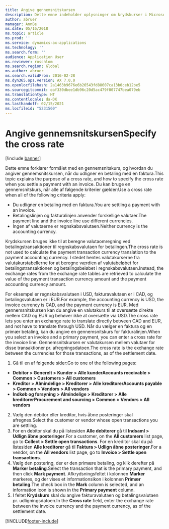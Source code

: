 ```yaml
---
title: Angive gennemsnitskursen
description: Dette emne indeholder oplysninger om krydskurser i Microsoft Dynamics 365 Finance.
author: abruer
manager: AnnBe
ms.date: 05/16/2018
ms.topic: article
ms.prod: ''
ms.service: dynamics-ax-applications
ms.technology: ''
ms.search.form: ''
audience: Application User
ms.reviewer: roschlom
ms.search.region: Global
ms.author: abruer
ms.search.validFrom: 2016-02-28
ms.dyn365.ops.version: AX 7.0.0
ms.openlocfilehash: 2a1463b9676e6b26543fd88607ca13b0ceb12be5
ms.sourcegitcommit: eaf330dbee1db96c20d5ac479f007747bea079eb
ms.translationtype: HT
ms.contentlocale: da-DK
ms.lasthandoff: 02/15/2021
ms.locfileid: "5231560"
---
```

# <a name="specify-the-cross-rate"></a><span data-ttu-id="9ec6c-103">Angive gennemsnitskursen</span><span class="sxs-lookup"><span data-stu-id="9ec6c-103">Specify the cross rate</span></span>

[!include [banner](../includes/banner.md)]

<span data-ttu-id="9ec6c-104">Dette emne forklarer formålet med en gennemsnitskurs, og hvordan du angiver gennemsnitskursen, når du udligner en betaling med en faktura.</span><span class="sxs-lookup"><span data-stu-id="9ec6c-104">This topic explains the purpose of a cross rate, and how to specify the cross rate when you settle a payment with an invoice.</span></span> <span data-ttu-id="9ec6c-105">Du kan bruge en gennemsnitskurs, når alle af følgende kriterier gælder:</span><span class="sxs-lookup"><span data-stu-id="9ec6c-105">Use a cross rate when all of the following criteria apply:</span></span> 
-   <span data-ttu-id="9ec6c-106">Du udligner en betaling med en faktura.</span><span class="sxs-lookup"><span data-stu-id="9ec6c-106">You are settling a payment with an invoice.</span></span> 
-   <span data-ttu-id="9ec6c-107">Betalingslinjen og fakturalinjen anvender forskellige valutaer.</span><span class="sxs-lookup"><span data-stu-id="9ec6c-107">The payment line and the invoice line use different currencies.</span></span> 
-   <span data-ttu-id="9ec6c-108">Ingen af valutaerne er regnskabsvalutaen.</span><span class="sxs-lookup"><span data-stu-id="9ec6c-108">Neither currency is the accounting currency.</span></span> 

<span data-ttu-id="9ec6c-109">Krydskursen bruges ikke til at beregne valutaomregning ved betalingstransaktioner til regnskabsvalutaen for betalingen.</span><span class="sxs-lookup"><span data-stu-id="9ec6c-109">The cross rate is not used to calculate the payment transaction currency translation to the payment accounting currency.</span></span> <span data-ttu-id="9ec6c-110">I stedet hentes valutakurserne fra valutakurstabellerne for at beregne værdien af valutabeløbet for betalingstransaktionen og betalingsbeløbet i regnskabsvalutaen.</span><span class="sxs-lookup"><span data-stu-id="9ec6c-110">Instead, the exchange rates from the exchange rate tables are retrieved to calculate the value of the payment transaction currency amount and the payment accounting currency amount.</span></span> 

<span data-ttu-id="9ec6c-111">For eksempel er regnskabsvalutaen i USD, fakturavalutaen er i CAD, og betalingsvalutaen er i EUR.</span><span class="sxs-lookup"><span data-stu-id="9ec6c-111">For example, the accounting currency is USD, the invoice currency is CAD, and the payment currency is EUR.</span></span> <span data-ttu-id="9ec6c-112">Med gennemsnitskursen kan du angive en valutakurs til at oversætte direkte mellem CAD og EUR og behøver ikke at oversætte via USD.</span><span class="sxs-lookup"><span data-stu-id="9ec6c-112">The cross rate lets you enter an exchange rate to translate directly between CAD and EUR, and not have to translate through USD.</span></span> <span data-ttu-id="9ec6c-113">Når du vælger en faktura og en primær betaling, kan du angive en gennemsnitskurs for fakturalinjen.</span><span class="sxs-lookup"><span data-stu-id="9ec6c-113">When you select an invoice and a primary payment, you can enter a cross rate for the invoice line.</span></span> <span data-ttu-id="9ec6c-114">Gennemsnitskursen er valutakursen mellem valutaer for disse transaktioner pr. afregningsdatoen.</span><span class="sxs-lookup"><span data-stu-id="9ec6c-114">The cross rate is the exchange rate between the currencies for those transactions, as of the settlement date.</span></span>

1.  <span data-ttu-id="9ec6c-115">Gå til en af følgende sider:</span><span class="sxs-lookup"><span data-stu-id="9ec6c-115">Go to one of the following pages:</span></span>
- <span data-ttu-id="9ec6c-116">**Debitor > Generelt > Kunder > Alle kunder**</span><span class="sxs-lookup"><span data-stu-id="9ec6c-116">**Accounts receivable > Common > Customers > All customers**</span></span> 
- <span data-ttu-id="9ec6c-117">**Kreditor > Almindelige > Kreditorer > Alle kreditorer**</span><span class="sxs-lookup"><span data-stu-id="9ec6c-117">**Accounts payable > Common > Vendors > All vendors**</span></span> 
- <span data-ttu-id="9ec6c-118">**Indkøb og forsyning > Almindelige > Kreditorer > Alle kreditorer**</span><span class="sxs-lookup"><span data-stu-id="9ec6c-118">**Procurement and sourcing > Common > Vendors > All vendors**</span></span>
2.  <span data-ttu-id="9ec6c-119">Vælg den debitor eller kreditor, hvis åbne posteringer skal afregnes.</span><span class="sxs-lookup"><span data-stu-id="9ec6c-119">Select the customer or vendor whose open transactions you are settling.</span></span> 
3.  <span data-ttu-id="9ec6c-120">For en debitor skal du på listesiden **Alle debitorer** gå til **Indsaml > Udlign åbne posteringer**.</span><span class="sxs-lookup"><span data-stu-id="9ec6c-120">For a customer, on the **All customers** list page, go to **Collect > Settle open transactions**.</span></span> <span data-ttu-id="9ec6c-121">For en kreditor skal du på listesiden **Alle kreditorer** gå til **Faktura > Udlign åbne posteringer**.</span><span class="sxs-lookup"><span data-stu-id="9ec6c-121">For a vendor, on the **All vendors** list page, go to **Invoice > Settle open transactions**.</span></span> 
4.  <span data-ttu-id="9ec6c-122">Vælg den postering, der er den primære betaling, og klik derefter på **Marker betaling**.</span><span class="sxs-lookup"><span data-stu-id="9ec6c-122">Select the transaction that is the primary payment, and then click **Mark payment**.</span></span> <span data-ttu-id="9ec6c-123">Afkrydsningsfeltet i kolonnen **Marker** markeres, og der vises et informationsikon i kolonnen **Primær betaling**.</span><span class="sxs-lookup"><span data-stu-id="9ec6c-123">The check box in the **Mark** column is selected, and an information icon is shown in the **Primary payment** column.</span></span> 
5.  <span data-ttu-id="9ec6c-124">I feltet **Krydskurs** skal du angive fakturavalutaen og betalingsvalutaen pr. udligningsdatoen.</span><span class="sxs-lookup"><span data-stu-id="9ec6c-124">In the **Cross rate** field, enter the exchange rate between the invoice currency and the payment currency, as of the settlement date.</span></span> 


[!INCLUDE[footer-include](../../includes/footer-banner.md)]